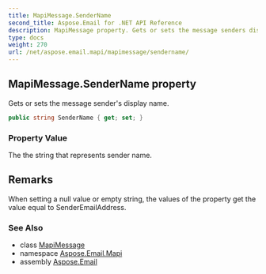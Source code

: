 ```yaml
---
title: MapiMessage.SenderName
second_title: Aspose.Email for .NET API Reference
description: MapiMessage property. Gets or sets the message senders display name
type: docs
weight: 270
url: /net/aspose.email.mapi/mapimessage/sendername/
---
```

## MapiMessage.SenderName property

Gets or sets the message sender's display name.

```csharp
public string SenderName { get; set; }
```

### Property Value

The the string that represents sender name.

## Remarks

When setting a null value or empty string, the values of the property get the value equal to SenderEmailAddress.

### See Also

* class [MapiMessage](../)
* namespace [Aspose.Email.Mapi](../../mapimessage/)
* assembly [Aspose.Email](../../../)


